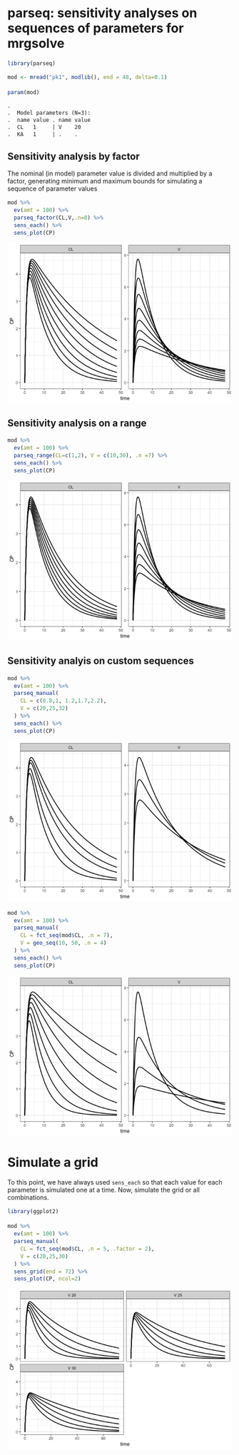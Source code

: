 parseq: sensitivity analyses on sequences of parameters for mrgsolve
================

``` r
library(parseq)
```

``` r
mod <- mread("pk1", modlib(), end = 48, delta=0.1)

param(mod)
```

    . 
    .  Model parameters (N=3):
    .  name value . name value
    .  CL   1     | V    20   
    .  KA   1     | .    .

Sensitivity analysis by factor
------------------------------

The nominal (in model) parameter value is divided and multiplied by a factor, generating minimum and maximum bounds for simulating a sequence of parameter values

``` r
mod %>% 
  ev(amt = 100) %>% 
  parseq_factor(CL,V,.n=8) %>% 
  sens_each() %>% 
  sens_plot(CP)
```

![](inst/img/README-unnamed-chunk-3-1.png)

Sensitivity analysis on a range
-------------------------------

``` r
mod %>% 
  ev(amt = 100) %>% 
  parseq_range(CL=c(1,2), V = c(10,30), .n =7) %>% 
  sens_each() %>% 
  sens_plot(CP)
```

![](inst/img/README-unnamed-chunk-4-1.png)

Sensitivity analyis on custom sequences
---------------------------------------

``` r
mod %>% 
  ev(amt = 100) %>% 
  parseq_manual(
    CL = c(0.8,1, 1.2,1.7,2.2), 
    V = c(20,25,32)
  ) %>% 
  sens_each() %>% 
  sens_plot(CP)
```

![](inst/img/README-unnamed-chunk-5-1.png)

``` r
mod %>% 
  ev(amt = 100) %>% 
  parseq_manual(
    CL = fct_seq(mod$CL, .n = 7), 
    V = geo_seq(10, 50, .n = 4)
  ) %>% 
  sens_each() %>% 
  sens_plot(CP)
```

![](inst/img/README-unnamed-chunk-6-1.png)

Simulate a grid
===============

To this point, we have always used `sens_each` so that each value for each parameter is simulated one at a time. Now, simulate the grid or all combinations.

``` r
library(ggplot2)

mod %>% 
  ev(amt = 100) %>% 
  parseq_manual(
    CL = fct_seq(mod$CL, .n = 5, .factor = 2), 
    V = c(20,25,30)
  ) %>% 
  sens_grid(end = 72) %>% 
  sens_plot(CP, ncol=2)
```

![](inst/img/README-unnamed-chunk-7-1.png)
